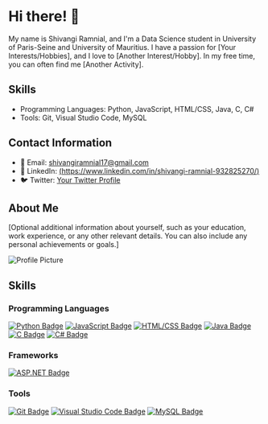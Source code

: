 # Hi there! 🌟

My name is Shivangi Ramnial, and I'm a Data Science student in University of Paris-Seine and University of Mauritius. I have a passion for [Your Interests/Hobbies], and I love to [Another Interest/Hobby]. In my free time, you can often find me [Another Activity].

## Skills

- Programming Languages: Python, JavaScript, HTML/CSS, Java, C, C#
- Tools: Git, Visual Studio Code, MySQL

## Contact Information

- 📧 Email: [shivangiramnial17@gmail.com](mailto:shivangiramnial17@gmail.com)
- 🔗 LinkedIn: [(https://www.linkedin.com/in/shivangi-ramnial-932825270/)]((https://www.linkedin.com/in/shivangi-ramnial-932825270/))
- 🐦 Twitter: [Your Twitter Profile](https://twitter.com/yourusername)

## About Me

[Optional additional information about yourself, such as your education, work experience, or any other relevant details. You can also include any personal achievements or goals.]

![Profile Picture](link_to_profile_picture)

## Skills

### Programming Languages
[![Python Badge](https://img.shields.io/badge/Python-3776AB?style=for-the-badge&logo=python&logoColor=white)](https://www.python.org/)
[![JavaScript Badge](https://img.shields.io/badge/JavaScript-F7DF1E?style=for-the-badge&logo=javascript&logoColor=black)](https://developer.mozilla.org/en-US/docs/Web/JavaScript)
[![HTML/CSS Badge](https://img.shields.io/badge/HTML%2FCSS-239120?style=for-the-badge&logo=html5&logoColor=white)](https://developer.mozilla.org/en-US/docs/Web/Guide/HTML/HTML5)
[![Java Badge](https://img.shields.io/badge/Java-007396?style=for-the-badge&logo=java&logoColor=white)](https://www.java.com/)
[![C Badge](https://img.shields.io/badge/C-A8B9CC?style=for-the-badge&logo=c&logoColor=white)](https://en.wikipedia.org/wiki/C_(programming_language))
[![C# Badge](https://img.shields.io/badge/C%23-239120?style=for-the-badge&logo=c-sharp&logoColor=white)](https://docs.microsoft.com/en-us/dotnet/csharp/)

### Frameworks
[![ASP.NET Badge](https://img.shields.io/badge/ASP.NET-512BD4?style=for-the-badge&logo=.net&logoColor=white)](https://dotnet.microsoft.com/apps/aspnet)

### Tools
[![Git Badge](https://img.shields.io/badge/Git-F05032?style=for-the-badge&logo=git&logoColor=white)](https://git-scm.com/)
[![Visual Studio Code Badge](https://img.shields.io/badge/Visual_Studio_Code-007ACC?style=for-the-badge&logo=visual-studio-code&logoColor=white)](https://code.visualstudio.com/)
[![MySQL Badge](https://img.shields.io/badge/MySQL-4479A1?style=for-the-badge&logo=mysql&logoColor=white)](https://www.mysql.com/)

